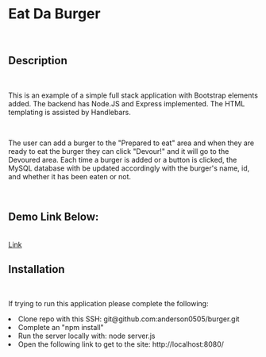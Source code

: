 <h1>Eat Da Burger</h1>
<br>
<h2> Description </h2>
<br>
<p>This is an example of a simple full stack application with Bootstrap elements added. The backend has Node.JS and Express implemented. The HTML templating is assisted by Handlebars.</p>
<br>
<p>The user can add a burger to the "Prepared to eat" area and when they are ready to eat the burger they can click "Devour!" and it will go to the Devoured area. Each time a burger is added or a button is clicked, the MySQL database with be updated accordingly with the burger's name, id, and whether it has been eaten or not.</p>
<br>
<h2> Demo Link Below: </h2>
<br>
<a href="https://drive.google.com/open?id=1Cb3ChxUo6DGg6bu9-n6_KS1W74FzbROm">Link</a>
<h2> Installation</h2>
<br>
<p>If trying to run this application please complete the following:</p>
<li>Clone repo with this SSH: git@github.com:anderson0505/burger.git</li>
<li>Complete an "npm install"</li>
<li>Run the server locally with: node server.js</li>
<li>Open the following link to get to the site: http://localhost:8080/</li>

